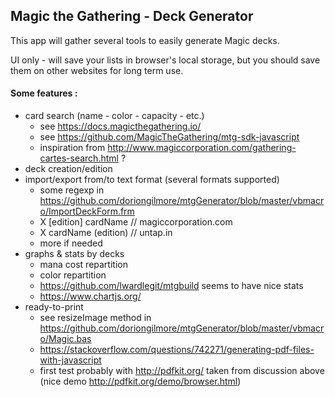 ## Magic the Gathering - Deck Generator

This app will gather several tools to easily generate Magic decks.

UI only - will save your lists in browser's local storage, but you should save them on other websites for long term use.

#### Some features :
- card search (name - color - capacity - etc.)
  - see https://docs.magicthegathering.io/
  - see https://github.com/MagicTheGathering/mtg-sdk-javascript
  - inspiration from http://www.magiccorporation.com/gathering-cartes-search.html ?
- deck creation/edition
- import/export from/to text format (several formats supported)
  - some regexp in https://github.com/doriongilmore/mtgGenerator/blob/master/vbmacro/ImportDeckForm.frm
  - X [edition] cardName // magiccorporation.com
  - X cardName (edition) // untap.in
  - more if needed
- graphs & stats by decks
  - mana cost repartition
  - color repartition
  - https://github.com/lwardlegit/mtgbuild seems to have nice stats
  - https://www.chartjs.org/
- ready-to-print
  - see resizeImage method in https://github.com/doriongilmore/mtgGenerator/blob/master/vbmacro/Magic.bas
  - https://stackoverflow.com/questions/742271/generating-pdf-files-with-javascript
  - first test probably with http://pdfkit.org/ taken from discussion above (nice demo http://pdfkit.org/demo/browser.html)

